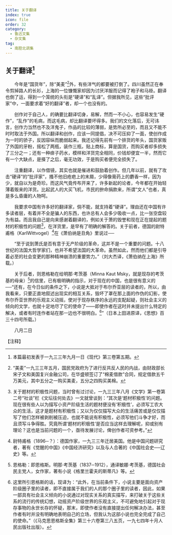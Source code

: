 ```yaml
---
title: 关于翻译
index: true
icon: file
order: 32
category:
  - 鲁迅文集
  - 杂文集
tag:  
  - 南腔北调集
---
```


## 关于翻译[^①]

　　今年是“国货年”，除“美麦”[^②]外，有些洋气的都要被打倒了。四川虽然正在奉令剪掉路人的长衫，上海的一位慷慨家却因为讨厌洋服而记得了袍子和马褂。翻译也倒了运，得到一个笼统的头衔是“硬译”和“乱译”。但据我所见，这些“批评家”中，一面要求着“好的翻译”者，却一个也没有的。

　　创作对于自己人，的确要比翻译切身，易解，然而一不小心，也容易发生“硬作”，“乱作”的毛病，而这毛病，却比翻译要坏得多。我们的文化落后，无可讳言，创作力当然也不及洋鬼子，作品的比较的薄弱，是势所必至的，而且又不能不时时取法于外国。所以翻译和创作，应该一同提倡，决不可压抑了一面，使创作成为一时的骄子，反因容纵而脆弱起来。我还记得先前有一个排货的年头，国货家贩了外国的牙粉，摇松了两瓶，装作三瓶，贴上商标，算是国货，而购买者却多损失了三分之一；还有一种痱子药水，模样和洋货完全相同，价钱却便宜一半，然而它有一个大缺点，是搽了之后，毫无功效，于是购买者便完全损失了。

　　注重翻译，以作借镜，其实也就是催进和鼓励着创作。但几年以前，就有了攻击“硬译”的“批评家”，搔不他旧疮疤上的末屑，少得像膏药上的麝香一样，因为少，就自以为是奇珍。而这风气竟传布开来了，许多新起的论者，今年都在开始轻薄着贩来的洋货。比起武人的大买飞机，市民的拚命捐款来，所谓“文人”也者，真是多么昏庸的人物呵。

　　我要求中国有许多好的翻译家，倘不能，就支持着“硬译”。理由还在中国有许多读者层，有着并不全是骗人的东西，也许总有人会多少吸收一点，比一张空盘较为有益。而且我自己是向来感谢着翻译的，例如关于萧的毁誉和现在正在提起的题材的积极性的问题[^③]，在洋货里，是早有了明确的解答的。关于前者，德国的尉特甫格（KarlWittvogel）[^④]在《萧伯纳是丑角》里说过──

　　“至于说到萧氏是否有意于无产阶级的革命，这并不是一个重要的问题。十八世纪的法国大哲学家们，也并不希望法国的大革命。虽然如此，然而他们都是引导着必至的社会变更的那种精神崩溃的重要势力。”（刘大杰译，《萧伯纳在上海》所载。）

　　关于后者，则恩格勒在给明那·考茨基（Minna Kaut Msky，就是现存的考茨基的母亲）[^⑤]的信里，已有极明确的指示，对于现在的中国，也是很有意义的──“还有，在今日似的条件之下，小说是大抵对于布尔乔亚层的读者的，所以，由我看来，只要正直地叙述出现实的相互关系，毁坏了罩在那上面的作伪的幻影，使布尔乔亚世界的乐观主义动摇，使对于现存秩序的永远的支配起疑，则社会主义的倾向的文学，也就十足地尽了它的使命了——即使作者在这时并未提出什么特定的解决，或者有时连作者站在那一边也不很明白。[^⑥]”（日本上田进原译，《思想》百三十四号所载。）

　　八月二日

【注释】

[^①]:本篇最初发表于一九三三年九月一日《现代》第三卷第五期。

[^②]:“美麦”一九三三年五月，国民党政府为了进行反共反人民的内战，由财政部长宋子文和美国复兴金融公司，在华盛顿签订了“棉麦借款”合同，规定借款五千万美元，其中五分之一购买美麦，五分之四购买美棉。

[^③]:关于题材的积极性问题，当时曾有过讨论，一九三三年八月《文学》第一卷第二号“社谈”栏《文坛往何处去》一文就曾谈到：“其次是‘题材积极性’的问题。现在很有些人以为描写小资产阶级生活的题材便没有‘积极性’，必须写工农大众的生活，这才是题材有积极性；又以为仅仅描写大众的生活痛苦或是仅仅描写了他们怎样被剥削被压迫，也就不能说有积极性，必须写他们斗争才好，而且须写斗争得胜。究竟所谓‘题材的积极性’是否应当这样去理解呢，抑或别有理论？这也是当前问题的一个，亟待发展讨论，俾创作者可资参考。”

[^④]:尉特甫格（1896─？）：德国作家，一九三三年迁居美国。他是中国问题研究者，著有《觉醒的中国》《中国经济研究》以及与人合著的《中国社会史──辽史》等。

[^⑤]:恩格勒：即恩格斯。明那·考茨基（1837─1912），通译敏娜·考茨基，德国社会民主党人，女作家，著有小说《格里兰霍夫的斯蒂凡》等。

[^⑥]:这里所引恩格斯的话，现译为：“此外，在当前条件下，小说主要是面向资产阶级圈子里的读者，即不直接属于我们的人的那个圈子里的读者，因此，如果一部具有社会主义倾向的小说通过对现实关系的真实描写，来打破关于这些关系的流行的传统幻想，动摇资产阶级世界的乐观主义，不可避免地引起对于现存事物的永世长存的怀疑，那末，即使作者没有直接提出任何解决办法，甚至作者有时并没有明确地表明自己的立场，但我认为这部小说也完全完成了自己的使命。”（《马克思恩格斯全集》第三十六卷第三八五页，一九七四年十月人民出版社出版）。

